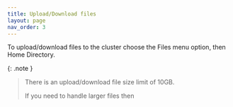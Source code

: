 ```yaml
---
title: Upload/Download files
layout: page
nav_order: 3
---
```


To upload/download files to the cluster choose the Files menu option, then Home Directory.

{: .note }
>  There is an upload/download file size limit of 10GB.
>
> If you need to handle larger files then 

